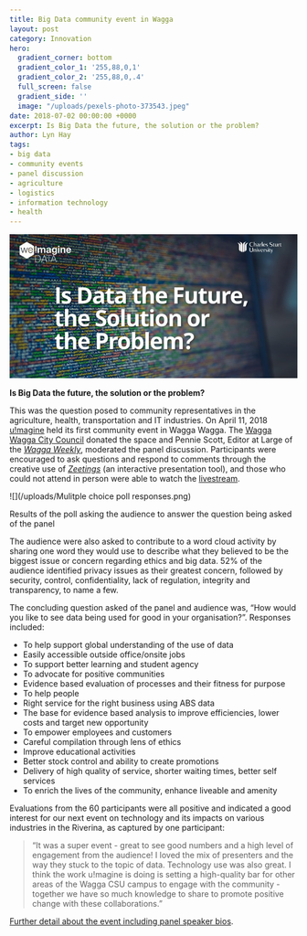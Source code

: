 ```yaml
---
title: Big Data community event in Wagga
layout: post
category: Innovation
hero:
  gradient_corner: bottom
  gradient_color_1: '255,88,0,1'
  gradient_color_2: '255,88,0,.4'
  full_screen: false
  gradient_side: ''
  image: "/uploads/pexels-photo-373543.jpeg"
date: 2018-07-02 00:00:00 +0000
excerpt: Is Big Data the future, the solution or the problem?
author: Lyn Hay
tags:
- big data
- community events
- panel discussion
- agriculture
- logistics
- information technology
- health
---
```

![](/uploads/IsData-weimagine-CSU-logo.jpeg)

**Is Big Data the future, the solution or the problem?** 

This was the question posed to community representatives in the agriculture, health, transportation and IT industries. On April 11, 2018 [u!magine](http://uimagine.edu.au/ "Visit u!magine website") held its first community event in Wagga Wagga. The [Wagga Wagga City Council](https://www.wagga.nsw.gov.au/ "WWCC") donated the space and Pennie Scott, Editor at Large of the [_Wagga Weekly_](https://www.yourlocalwaggaweekly.com.au/ "Wagga Weekly"), moderated the panel discussion. Participants were encouraged to ask questions and respond to comments through the creative use of [_Zeetings_](https://www.zeetings.com/ "Find out about Zeetings") (an interactive presentation tool), and those who could not attend in person were able to watch the [livestream](https://livestream.com/uimagine/data-community "View community event on Livestream"). 

![](/uploads/Mulitple choice poll responses.png)

Results of the poll asking the audience to answer the question being asked of the panel

The audience were also asked to contribute to a word cloud activity by sharing one word they would use to describe what they believed to be the biggest issue or concern regarding ethics and big data. 52% of the audience identified privacy issues as their greatest concern, followed by security, control, confidentiality, lack of regulation, integrity and transparency, to name a few.

The concluding question asked of the panel and audience was, “How would you like to see data being used for good in your organisation?”. Responses included:

 

* To help support global understanding of the use of data
* Easily accessible outside office/onsite jobs
* To support better learning and student agency
* To advocate for positive communities
* Evidence based evaluation of processes and their fitness for purpose
* To help people
* Right service for the right business using ABS data
* The base for evidence based analysis to improve efficiencies, lower costs and target new opportunity
* To empower employees and customers
* Careful compilation through lens of ethics
* Improve educational activities
* Better stock control and ability to create promotions
* Delivery of high quality of service, shorter waiting times, better self services
* To enrich the lives of the community, enhance liveable and amenity

Evaluations from the 60 participants were all positive and indicated a good interest for our next event on technology and its impacts on various industries in the Riverina, as captured by one participant:

> “It was a super event - great to see good numbers and a high level of engagement from the audience! I loved the mix of presenters and the way they stuck to the topic of data. Technology use was also great. I think the work u!magine is doing is setting a high-quality bar for other areas of the Wagga CSU campus to engage with the community - together we have so much knowledge to share to promote positive change with these collaborations.” 

[Further detail about the event including panel speaker bios](http://uimagine.edu.au/portfolio/data-the-future-solution-or-problem/ "Find out more about the panel").